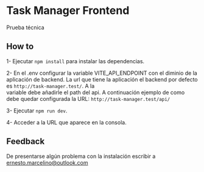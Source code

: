 # Task Manager Frontend

Prueba técnica
## How to

1- Ejecutar ```npm install``` para instalar las dependencias.
 
2- En el .env configurar la variable VITE_API_ENDPOINT con el diminio de la aplicación de backend.
   La url que tiene la aplicación el backend por defecto es ```http://task-manager.test/```. A la  
   variable debe añadirle el path del api. A continuación ejemplo de como debe quedar configurada la URL:
   ```http://task-manager.test/api/```

3- Ejecutar ```npm run dev```.

4- Acceder a la URL que aparece en la consola.
## Feedback
De presentarse algún problema con la instalación escribir a ernesto.marcelino@outlook.com